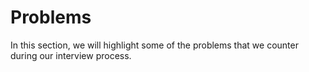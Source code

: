 # Problems

In this section, we will highlight some of the problems that we counter during our interview process.